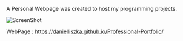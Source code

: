 A Personal Webpage was created to host my programming projects.

![ScreenShot](.images/screenshot.png?raw=true "Professional Portfolio")

WebPage : https://danielliszka.github.io/Professional-Portfolio/